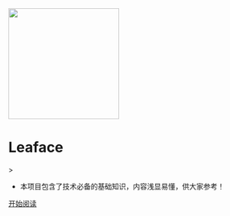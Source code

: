 <a href="https://www.liaofuzhan.com" target="_blank">
  <img width="220px" src="https://www.liaofuzhan.com/images/beichen.png">
</a>

<h1>Leaface</h1>>

- 本项目包含了技术必备的基础知识，内容浅显易懂，供大家参考！

<!--<span id="busuanzi_container_site_pv">Site View : <span id="busuanzi_value_site_pv">-->

[开始阅读](README.md)

